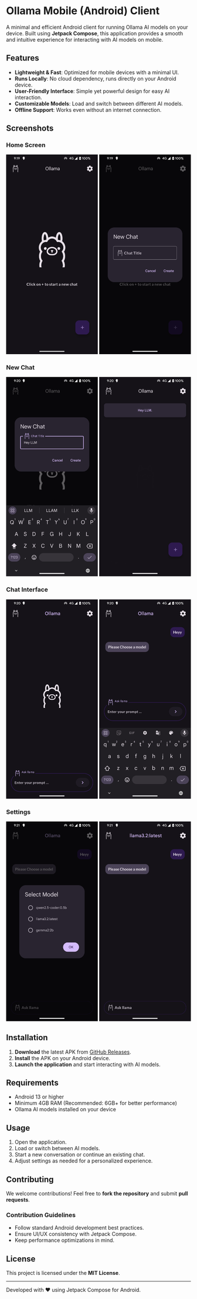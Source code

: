 # Ollama Mobile (Android) Client

A minimal and efficient Android client for running Ollama AI models on your device. Built using **Jetpack Compose**, this application provides a smooth and intuitive experience for interacting with AI models on mobile.

## Features

- **Lightweight & Fast**: Optimized for mobile devices with a minimal UI.
- **Runs Locally**: No cloud dependency, runs directly on your Android device.
- **User-Friendly Interface**: Simple yet powerful design for easy AI interaction.
- **Customizable Models**: Load and switch between different AI models.
- **Offline Support**: Works even without an internet connection.

## Screenshots

### Home Screen
<img src="screenshots/01.png" width="250" />  <img src="screenshots/02.png" width="250" />

### New Chat
<img src="screenshots/03.png" width="250" />  <img src="screenshots/04.png" width="250" />

### Chat Interface
<img src="screenshots/05.png" width="250" />  <img src="screenshots/06.png" width="250" />

### Settings
<img src="screenshots/07.png" width="250" />  <img src="screenshots/08.png" width="250" />

## Installation

1. **Download** the latest APK from [GitHub Releases](#).
2. **Install** the APK on your Android device.
3. **Launch the application** and start interacting with AI models.

## Requirements

- Android 13 or higher
- Minimum 4GB RAM (Recommended: 6GB+ for better performance)
- Ollama AI models installed on your device

## Usage

1. Open the application.
2. Load or switch between AI models.
3. Start a new conversation or continue an existing chat.
4. Adjust settings as needed for a personalized experience.

## Contributing

We welcome contributions! Feel free to **fork the repository** and submit **pull requests**.

### Contribution Guidelines
- Follow standard Android development best practices.
- Ensure UI/UX consistency with Jetpack Compose.
- Keep performance optimizations in mind.

## License

This project is licensed under the **MIT License**.

---

Developed with ❤️ using Jetpack Compose for Android.